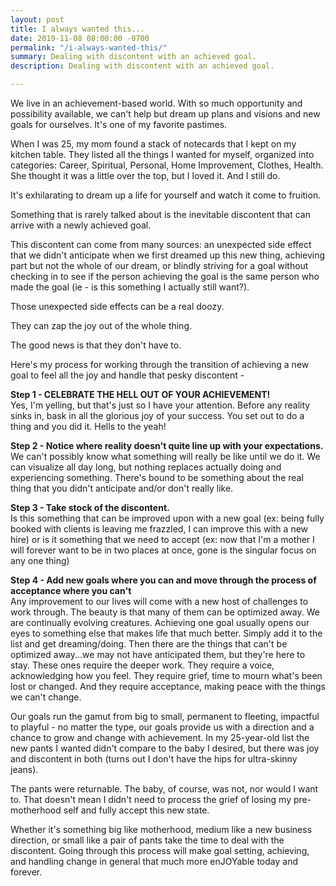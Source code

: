 ```yaml
---
layout: post
title: I always wanted this...
date: 2019-11-08 08:00:00 -0700
permalink: "/i-always-wanted-this/"
summary: Dealing with discontent with an achieved goal.
description: Dealing with discontent with an achieved goal.

---
```

We live in an achievement-based world. With so much opportunity and possibility available, we can't help but dream up plans and visions and new goals for ourselves. It's one of my favorite pastimes.

When I was 25, my mom found a stack of notecards that I kept on my kitchen table. They listed all the things I wanted for myself, organized into categories: Career, Spiritual, Personal, Home Improvement, Clothes, Health. She thought it was a little over the top, but I loved it. And I still do.

It's exhilarating to dream up a life for yourself and watch it come to fruition.

Something that is rarely talked about is the inevitable discontent that can arrive with a newly achieved goal.

This discontent can come from many sources: an unexpected side effect that we didn't anticipate when we first dreamed up this new thing, achieving part but not the whole of our dream, or blindly striving for a goal without checking in to see if the person achieving the goal is the same person who made the goal (ie - is this something I actually still want?).

Those unexpected side effects can be a real doozy.

They can zap the joy out of the whole thing.

The good news is that they don't have to.

Here's my process for working through the transition of achieving a new goal to feel all the joy and handle that pesky discontent -

**Step 1 - CELEBRATE THE HELL OUT OF YOUR ACHIEVEMENT!**  
Yes, I'm yelling, but that's just so I have your attention. Before any reality sinks in, bask in all the glorious joy of your success. You set out to do a thing and you did it. Hells to the yeah!

**Step 2 - Notice where reality doesn't quite line up with your expectations.**  
We can't possibly know what something will really be like until we do it. We can visualize all day long, but nothing replaces actually doing and experiencing something. There's bound to be something about the real thing that you didn't anticipate and/or don't really like.

**Step 3 - Take stock of the discontent.**  
Is this something that can be improved upon with a new goal (ex: being fully booked with clients is leaving me frazzled, I can improve this with a new hire) or is it something that we need to accept (ex: now that I'm a mother I will forever want to be in two places at once, gone is the singular focus on any one thing)

**Step 4 - Add new goals where you can and move through the process of acceptance where you can't**  
Any improvement to our lives will come with a new host of challenges to work through. The beauty is that many of them can be optimized away. We are continually evolving creatures. Achieving one goal usually opens our eyes to something else that makes life that much better. Simply add it to the list and get dreaming/doing. Then there are the things that can't be optimized away...we may not have anticipated them, but they're here to stay. These ones require the deeper work. They require a voice, acknowledging how you feel. They require grief, time to mourn what's been lost or changed. And they require acceptance, making peace with the things we can't change.

Our goals run the gamut from big to small, permanent to fleeting, impactful to playful - no matter the type, our goals provide us with a direction and a chance to grow and change with achievement. In my 25-year-old list the new pants I wanted didn't compare to the baby I desired, but there was joy and discontent in both (turns out I don't have the hips for ultra-skinny jeans).

The pants were returnable. The baby, of course, was not, nor would I want to. That doesn't mean I didn't need to process the grief of losing my pre-motherhood self and fully accept this new state.

Whether it's something big like motherhood, medium like a new business direction, or small like a pair of pants take the time to deal with the discontent. Going through this process will make goal setting, achieving, and handling change in general that much more enJOYable today and forever.